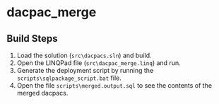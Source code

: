 # dacpac_merge

## Build Steps
1. Load the solution (`src\dacpacs.sln`) and build.
2. Open the LINQPad file (`src\dacpac_merge.linq`) and run.
3. Generate the deployment script by running the `scripts\sqlpackage_script.bat` file.
4. Open the file `scripts\merged.output.sql` to see the contents of the merged dacpacs.

